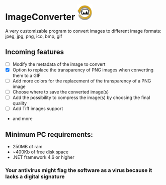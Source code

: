 # ImageConverter <img src="https://github.com/MyAlexro/ImageConverter/blob/master/ImageConverter/Resources/ImageConverterWindowIcon.png" alt="Imageconverter logo" width="50px">
A very customizable program to convert images to different image formats: jpeg, jpg, png, ico, bmp, gif

## Incoming features
- [ ] Modify the metadata of the image to convert
- [X] Option to replace the transparency of PNG images when converting them to a GIF
- [ ] Add more colors for the replacement of the transparency of a PNG image
- [ ] Choose where to save the converted image(s)
- [ ] Add the possibility to compress the image(s) by choosing the final quality
- [ ] Add Tiff images support
- and more


## Minimum PC requirements:
- 250MB of ram
- ~400Kb of free disk space 
- .NET framework 4.6 or higher

### Your antivirus might flag the software as a virus because it lacks a digital signature  

